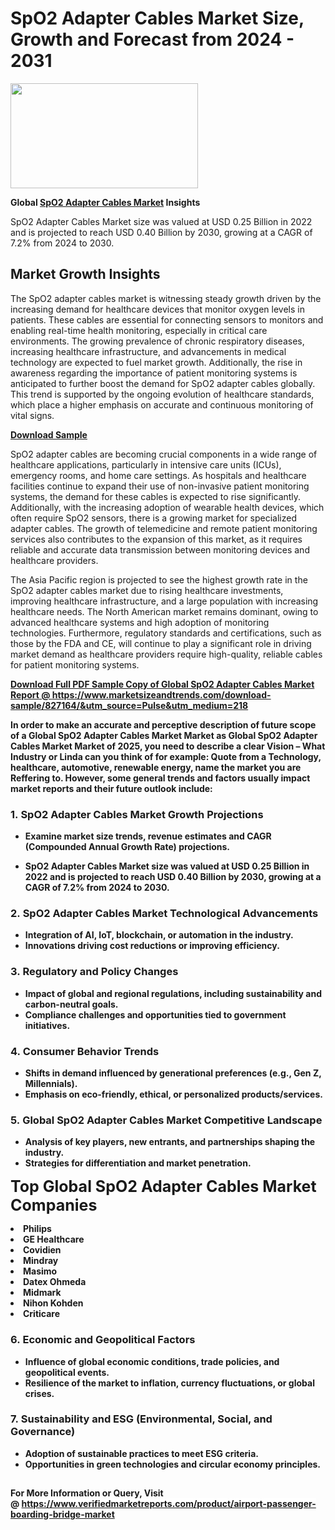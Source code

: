 <H1>SpO2 Adapter Cables Market Size, Growth and Forecast from 2024 - 2031</H1><img class="aligncenter size-medium wp-image-584254" src="https://thirdeyenews.in/wp-content/uploads/2024/09/Global-Market-Research-300x168.jpeg" alt="" width="300" height="168" /><p><strong>Global&nbsp;<a href="https://www.marketsizeandtrends.com/download-sample/827164/&amp;utm_source=Pulse&amp;utm_medium=218">SpO2 Adapter Cables Market</a> Insights</strong></p><p>SpO2 Adapter Cables Market size was valued at USD 0.25 Billion in 2022 and is projected to reach USD 0.40 Billion by 2030, growing at a CAGR of 7.2% from 2024 to 2030.</p><p><h2>Market Growth Insights</h2> <p>The SpO2 adapter cables market is witnessing steady growth driven by the increasing demand for healthcare devices that monitor oxygen levels in patients. These cables are essential for connecting sensors to monitors and enabling real-time health monitoring, especially in critical care environments. The growing prevalence of chronic respiratory diseases, increasing healthcare infrastructure, and advancements in medical technology are expected to fuel market growth. Additionally, the rise in awareness regarding the importance of patient monitoring systems is anticipated to further boost the demand for SpO2 adapter cables globally. This trend is supported by the ongoing evolution of healthcare standards, which place a higher emphasis on accurate and continuous monitoring of vital signs.</p> <p><strong><a href="#">Download Sample</a></strong></p> <p>SpO2 adapter cables are becoming crucial components in a wide range of healthcare applications, particularly in intensive care units (ICUs), emergency rooms, and home care settings. As hospitals and healthcare facilities continue to expand their use of non-invasive patient monitoring systems, the demand for these cables is expected to rise significantly. Additionally, with the increasing adoption of wearable health devices, which often require SpO2 sensors, there is a growing market for specialized adapter cables. The growth of telemedicine and remote patient monitoring services also contributes to the expansion of this market, as it requires reliable and accurate data transmission between monitoring devices and healthcare providers.</p> <p>The Asia Pacific region is projected to see the highest growth rate in the SpO2 adapter cables market due to rising healthcare investments, improving healthcare infrastructure, and a large population with increasing healthcare needs. The North American market remains dominant, owing to advanced healthcare systems and high adoption of monitoring technologies. Furthermore, regulatory standards and certifications, such as those by the FDA and CE, will continue to play a significant role in driving market demand as healthcare providers require high-quality, reliable cables for patient monitoring systems.</p> <p><strong><a href="#"></p><p><span class=""><strong>Download Full PDF Sample Copy of Global SpO2 Adapter Cables Market Report</strong> @ <a href="https://www.marketsizeandtrends.com/download-sample/827164/&amp;utm_source=Pulse&amp;utm_medium=218" target="_blank">https://www.marketsizeandtrends.com/download-sample/827164/&amp;utm_source=Pulse&amp;utm_medium=218</a></span></p><p>In order to make an accurate and perceptive description of future scope of a Global&nbsp;SpO2 Adapter Cables Market Market as Global&nbsp;SpO2 Adapter Cables Market Market of 2025, you need to describe a clear Vision &ndash; What Industry or Linda can you think of for example: Quote from a Technology, healthcare, automotive, renewable energy, name the market you are Reffering to. However, some general trends and factors usually impact market reports and their future outlook include:</p><h3>1.&nbsp;<strong>SpO2 Adapter Cables Market Growth Projections</strong></h3><ul><li>Examine market size trends, revenue estimates and CAGR (Compounded Annual Growth Rate) projections.</li><li><p>SpO2 Adapter Cables Market size was valued at USD 0.25 Billion in 2022 and is projected to reach USD 0.40 Billion by 2030, growing at a CAGR of 7.2% from 2024 to 2030.</p></li></ul><h3>2.&nbsp;<strong>SpO2 Adapter Cables Market Technological Advancements</strong></h3><ul><li>Integration of AI, IoT, blockchain, or automation in the industry.</li><li>Innovations driving cost reductions or improving efficiency.</li></ul><h3>3.&nbsp;<strong>Regulatory and Policy Changes</strong></h3><ul><li>Impact of global and regional regulations, including sustainability and carbon-neutral goals.</li><li>Compliance challenges and opportunities tied to government initiatives.</li></ul><h3>4.&nbsp;<strong>Consumer Behavior Trends</strong></h3><ul><li>Shifts in demand influenced by generational preferences (e.g., Gen Z, Millennials).</li><li>Emphasis on eco-friendly, ethical, or personalized products/services.</li></ul><h3>5.&nbsp;<strong>Global SpO2 Adapter Cables Market Competitive Landscape</strong></h3><ul><li>Analysis of key players, new entrants, and partnerships shaping the industry.</li><li>Strategies for differentiation and market penetration.</li></ul><p data-pm-slice="1 1 []"><span style="color: inherit; font-family: inherit; font-size: 25px;">Top Global SpO2 Adapter Cables Market Companies</span></p><div class="" data-test-id=""><p><li>Philips</li><li> GE Healthcare</li><li> Covidien</li><li> Mindray</li><li> Masimo</li><li> Datex Ohmeda</li><li> Midmark</li><li> Nihon Kohden</li><li> Criticare</li></p></div><h3>6.&nbsp;<strong>Economic and Geopolitical Factors</strong></h3><ul><li>Influence of global economic conditions, trade policies, and geopolitical events.</li><li>Resilience of the market to inflation, currency fluctuations, or global crises.</li></ul><h3>7.&nbsp;<strong>Sustainability and ESG (Environmental, Social, and Governance)</strong></h3><ul><li>Adoption of sustainable practices to meet ESG criteria.</li><li>Opportunities in green technologies and circular economy principles.</li></ul><h2><strong style="font-size: 14px;">For More Information or Query, Visit @&nbsp;</strong><a style="background-color: #ffffff; font-size: 14px;" href="https://www.marketsizeandtrends.com/report/spo2-adapter-cables-market/" target="_blank">https://www.verifiedmarketreports.com/product/airport-passenger-boarding-bridge-market</a></h2>

